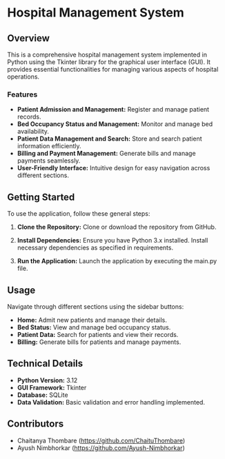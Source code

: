 # Hospital Management System

## Overview
This is a comprehensive hospital management system implemented in Python using the Tkinter library for the graphical user interface (GUI). It provides essential functionalities for managing various aspects of hospital operations.

### Features
- **Patient Admission and Management:** Register and manage patient records.
- **Bed Occupancy Status and Management:** Monitor and manage bed availability.
- **Patient Data Management and Search:** Store and search patient information efficiently.
- **Billing and Payment Management:** Generate bills and manage payments seamlessly.
- **User-Friendly Interface:** Intuitive design for easy navigation across different sections.

## Getting Started
To use the application, follow these general steps:

1. **Clone the Repository:**
   Clone or download the repository from GitHub.

2. **Install Dependencies:**
   Ensure you have Python 3.x installed. Install necessary dependencies as specified in requirements.

3. **Run the Application:**
   Launch the application by executing the main.py file.

## Usage
Navigate through different sections using the sidebar buttons:

- **Home:** Admit new patients and manage their details.
- **Bed Status:** View and manage bed occupancy status.
- **Patient Data:** Search for patients and view their records.
- **Billing:** Generate bills for patients and manage payments.

## Technical Details
- **Python Version:** 3.12
- **GUI Framework:** Tkinter
- **Database:** SQLite
- **Data Validation:** Basic validation and error handling implemented.

## Contributors
- Chaitanya Thombare (https://github.com/ChaituThombare)
- Ayush Nimbhorkar (https://github.com/Ayush-Nimbhorkar)
